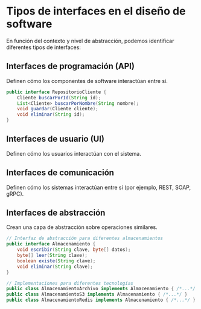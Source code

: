 # Tipos de interfaces en el diseño de software

En función del contexto y nivel de abstracción, podemos identificar diferentes tipos de interfaces:

## Interfaces de programación (API)

Definen cómo los componentes de software interactúan entre sí.

```java
public interface RepositorioCliente {
    Cliente buscarPorId(String id);
    List<Cliente> buscarPorNombre(String nombre);
    void guardar(Cliente cliente);
    void eliminar(String id);
}
```

## Interfaces de usuario (UI)

Definen cómo los usuarios interactúan con el sistema.

## Interfaces de comunicación

Definen cómo los sistemas interactúan entre sí (por ejemplo, REST, SOAP, gRPC).

## Interfaces de abstracción

Crean una capa de abstracción sobre operaciones similares.

```java
// Interfaz de abstracción para diferentes almacenamientos
public interface Almacenamiento {
    void escribir(String clave, byte[] datos);
    byte[] leer(String clave);
    boolean existe(String clave);
    void eliminar(String clave);
}

// Implementaciones para diferentes tecnologías
public class AlmacenamientoArchivo implements Almacenamiento { /*...*/ }
public class AlmacenamientoS3 implements Almacenamiento { /*...*/ }
public class AlmacenamientoRedis implements Almacenamiento { /*...*/ }
```
